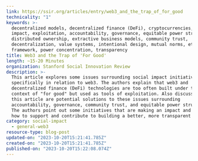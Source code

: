 ```yaml
---
link: https://ssir.org/articles/entry/web3_and_the_trap_of_for_good
technicality: "1"
keywords: >-
  decentralized models, decentralized finance (DeFi), cryptocurrencies, social
  impact, exploitation, accountability, governance, equitable power structures,
  distributed ownership, extractive business models, community trust,
  decentralization, value systems, intentional design, mutual norms, ethics
  framework, power concentration, transparency
title: Web3 and the Trap of 'For Good'
length: ~15-20 Minutes
organization: Stanford Social Innovation Review
description: >-
  This article explores some issues surrounding social impact initiatives,
  specifically in relation to web3. The authors explain that web3 and
  decentralized finance (DeFi) technologies are too often built under the
  context of "for good" but used as tools of exploitation. Also discussed within
  this article are potential solutions to these issues surrounding
  accountability, governance, community trust, and equitable power structures.
  The authors point out some initiatives that are making an impact and explain
  how to support and contribute to building a better, more transparent internet.
category: social-impact
  - general-web3
resource-type: blog-post
updated-on: "2023-10-20T15:21:41.785Z"
created-on: "2023-10-20T15:21:41.785Z"
published-on: "2023-10-20T15:22:08.074Z"
---
```

